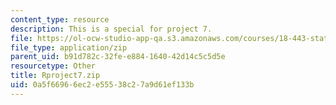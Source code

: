 ```yaml
---
content_type: resource
description: This is a special for project 7.
file: https://ol-ocw-studio-app-qa.s3.amazonaws.com/courses/18-443-statistics-for-applications-spring-2015/0a5f66966ec2e55538c27a9d61ef133b_Rproject7.zip
file_type: application/zip
parent_uid: b91d782c-32fe-e884-1640-42d14c5c5d5e
resourcetype: Other
title: Rproject7.zip
uid: 0a5f6696-6ec2-e555-38c2-7a9d61ef133b
---
```

